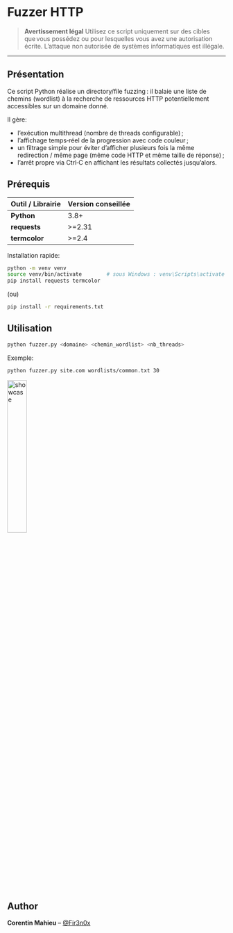 # Fuzzer HTTP

> **Avertissement légal** Utilisez ce script uniquement sur des cibles que vous possédez ou pour lesquelles vous avez une autorisation écrite. L’attaque non autorisée de systèmes informatiques est illégale.

---

## Présentation

Ce script Python réalise un directory/file fuzzing :
il balaie une liste de chemins (wordlist) à la recherche de ressources HTTP potentiellement accessibles sur un domaine donné.

Il gère:
* l’exécution multithread (nombre de threads configurable) ;
* l’affichage temps‑réel de la progression avec code couleur ;
* un filtrage simple pour éviter d’afficher plusieurs fois la même redirection / même page (même code HTTP et même taille de réponse) ;
* l’arrêt propre via Ctrl‑C en affichant les résultats collectés jusqu’alors.

## Prérequis

| Outil / Librairie | Version conseillée |
| ----------------- | ------------------ |
| **Python**        | 3.8+               |
| **requests**      | >=2.31             |
| **termcolor**     | >=2.4              |


Installation rapide:

```bash
python -m venv venv
source venv/bin/activate        # sous Windows : venv\Scripts\activate
pip install requests termcolor
```

(ou)

```bash
pip install -r requirements.txt
```


## Utilisation

```bash
python fuzzer.py <domaine> <chemin_wordlist> <nb_threads>
```

Exemple:

```bash
python fuzzer.py site.com wordlists/common.txt 30
```


<p float="left">
  <img src="img/vod.gif" alt="showcase" width="30%" />
</p>


## Author

**Corentin Mahieu** – [@Fir3n0x](https://github.com/Fir3n0x)
